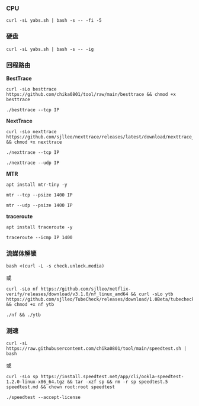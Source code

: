### CPU

```
curl -sL yabs.sh | bash -s -- -fi -5
```

### 硬盘

```
curl -sL yabs.sh | bash -s -- -ig
```

### 回程路由

**BestTrace**

```
curl -sLo besttrace https://github.com/chika0801/tool/raw/main/besttrace && chmod +x besttrace
```

```
./besttrace --tcp IP
```

**NextTrace**

```
curl -sLo nexttrace https://github.com/sjlleo/nexttrace/releases/latest/download/nexttrace_linux_amd64 && chmod +x nexttrace
```

```
./nexttrace --tcp IP
```

```
./nexttrace --udp IP
```

**MTR**

```
apt install mtr-tiny -y
```

```
mtr --tcp --psize 1400 IP
```

```
mtr --udp --psize 1400 IP
```

**traceroute**

```
apt install traceroute -y
```

```
traceroute --icmp IP 1400
```

### 流媒体解锁

```
bash <(curl -L -s check.unlock.media)
```

或

```
curl -sLo nf https://github.com/sjlleo/netflix-verify/releases/download/v3.1.0/nf_linux_amd64 && curl -sLo ytb https://github.com/sjlleo/TubeCheck/releases/download/1.0Beta/tubecheck_1.0beta_linux_amd64 && chmod +x nf ytb
```

```
./nf && ./ytb
```

### 测速

```
curl -sL https://raw.githubusercontent.com/chika0801/tool/main/speedtest.sh | bash
```

或

```
curl -sLo sp https://install.speedtest.net/app/cli/ookla-speedtest-1.2.0-linux-x86_64.tgz && tar -xzf sp && rm -r sp speedtest.5 speedtest.md && chown root:root speedtest
```

```
./speedtest --accept-license
```
